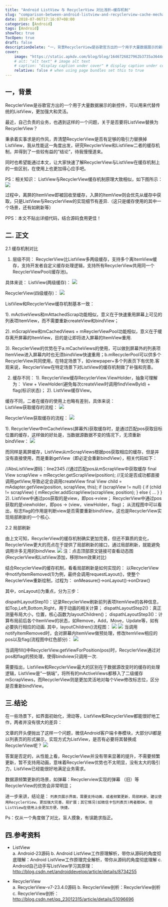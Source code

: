 ```yaml
---
title: "Android ListView 与 RecyclerView 对比浅析—缓存机制"
slug: "comparison-between-android-listview-and-recyclerview-cache-mechanism"
date: 2018-07-06T17:16:07+08:00
categories: [Android]
tags: [Android]
showToc: true
TocOpen: true
draft: false
descriptionDelete: "一，背景RecyclerView是谷歌官方出的一个用于大量数据展示的新控件，可以用来代替传统的ListView，更加强大和灵活。最近，自"
cover: 
    image: "https://static.apkdv.com/blog/blog/1646726827962b3735a3644d67283acc73d5a83869.png"
    # alt: "alt text" # image alt text
    # caption: "display caption under cover" # display caption under cover
    relative: false # when using page bundles set this to true
---
```

                

## 一，背景

RecyclerView是谷歌官方出的一个用于大量数据展示的新控件，可以用来代替传统的ListView，更加强大和灵活。

最近，自己负责的业务，也遇到这样的一个问题，关于是否要将ListView替换为RecyclerView？

秉承着实事求是的作风，弄清楚RecyclerView是否有足够的吸引力替换掉ListView，我从性能这一角度出发，研究RecyclerView和ListView二者的缓存机制，并得到了一些较有益的”结论”，待我慢慢道来。

同时也希望能通过本文，让大家快速了解RecyclerView与ListView在缓存机制上的一些区别，在使用上也更加得心应手吧。

PS：相关知识：
ListView与RecyclerView缓存机制原理大致相似，如下图所示：
![](https://static.apkdv.com/blog/blog/1646726827962b3735a3644d67283acc73d5a83869.png)

过程中，离屏的ItemView即被回收至缓存，入屏的ItemView则会优先从缓存中获取，只是ListView与RecyclerView的实现细节有差异.（这只是缓存使用的其中一个场景，还有如刷新等）

PPS：本文不贴出详细代码，结合源码食用更佳！

## 二. 正文

2.1 缓存机制对比

1. 层级不同：
RecyclerView比ListView多两级缓存，支持多个离ItemView缓存，支持开发者自定义缓存处理逻辑，支持所有RecyclerView共用同一个RecyclerViewPool(缓存池)。

具体来说：
ListView(两级缓存)：
![](https://static.apkdv.com/blog/blog/16467268283485df7b0f9973beafc9170ba19b8fff.png)

RecyclerView(四级缓存)：
![](https://static.apkdv.com/blog/blog/16467268290132b7f523b2830ef84a022fe384ea51.jpg)

ListView和RecyclerView缓存机制基本一致：

1). mActiveViews和mAttachedScrap功能相似，意义在于快速重用屏幕上可见的列表项ItemView，而不需要重新createView和bindView；

2). mScrapView和mCachedViews + mReyclerViewPool功能相似，意义在于缓存离开屏幕的ItemView，目的是让即将进入屏幕的ItemView重用.

3). RecyclerView的优势在于a.mCacheViews的使用，可以做到屏幕外的列表项ItemView进入屏幕内时也无须bindView快速重用；b.mRecyclerPool可以供多个RecyclerView共同使用，在特定场景下，如viewpaper+多个列表页下有优势.客观来说，RecyclerView在特定场景下对ListView的缓存机制做了补强和完善。

2. 缓存不同：
1). RecyclerView缓存RecyclerView.ViewHolder，抽象可理解为：
View + ViewHolder(避免每次createView时调用findViewById) + flag(标识状态)；
2). ListView缓存View。

缓存不同，二者在缓存的使用上也略有差别，具体来说：  
ListView获取缓存的流程：
![](https://static.apkdv.com/blog/blog/164672682938879662fad46ac51b3dc4c3e36597cb.jpg)

RecyclerView获取缓存的流程：
![](https://static.apkdv.com/blog/blog/164672682979998e122b0f932a92ec6d20941d54f5.jpg)

1). RecyclerView中mCacheViews(屏幕外)获取缓存时，是通过匹配pos获取目标位置的缓存，这样做的好处是，当数据源数据不变的情况下，无须重新bindView：
![](https://static.apkdv.com/blog/blog/1646726830205a65bf7fc187b93d06aacb0bea2692.jpg)

而同样是离屏缓存，ListView从mScrapViews根据pos获取相应的缓存，但是并没有直接使用，而是重新getView（即必定会重新bindView），相关代码如下：

 //AbsListView源码：line2345
 //通过匹配pos从mScrapView中获取缓存
 final View scrapView = mRecycler.getScrapView(position);
 //无论是否成功都直接调用getView,导致必定会调用createView
 final View child = mAdapter.getView(position, scrapView, this);
 if (scrapView != null) {
     if (child != scrapView) {
         mRecycler.addScrapView(scrapView, position);
     } else {
         ...
     }
 }
2). ListView中通过pos获取的是view，即pos→view；
RecyclerView中通过pos获取的是viewholder，即pos → (view，viewHolder，flag)；
从流程图中可以看出，标志flag的作用是判断view是否需要重新bindView，这也是RecyclerView实现局部刷新的一个核心.

2.2 局部刷新

由上文可知，RecyclerView的缓存机制确实更加完善，但还不算质的变化，RecyclerView更大的亮点在于提供了局部刷新的接口，通过局部刷新，就能避免调用许多无用的bindView.
![](https://static.apkdv.com/blog/blog/16467268307159ea9e7af7a385950be78bf4dd2430.jpg)
注：点击顶部原文链接可查看动态图
(RecyclerView和ListView添加，移除Item效果对比)

结合RecyclerView的缓存机制，看看局部刷新是如何实现的：
以RecyclerView中notifyItemRemoved(1)为例，最终会调用requestLayout()，使整个RecyclerView重新绘制，过程为：
onMeasure()→onLayout()→onDraw()

其中，onLayout()为重点，分为三步：

dispathLayoutStep1()：记录RecyclerView刷新前列表项ItemView的各种信息，如Top,Left,Bottom,Right，用于动画的相关计算；
dispathLayoutStep2()：真正测量布局大小，位置，核心函数为layoutChildren()；
dispathLayoutStep3()：计算布局前后各个ItemView的状态，如Remove，Add，Move，Update等，如有必要执行相应的动画.
其中，layoutChildren()流程图：
![](https://static.apkdv.com/blog/blog/164672683113279dfac2a1b9238b49d8ed6ace10fd.jpg)
![](https://static.apkdv.com/blog/blog/1646726831547baea2ebbadc744adac35fec5dd9a8.png)
当调用notifyItemRemoved时，会对屏幕内ItemView做预处理，修改ItemView相应的pos以及flag(流程图中红色部分)：
![](https://static.apkdv.com/blog/blog/1646726831903d6f6180f900c4fd27e05165b65024.png)

当调用fill()中RecyclerView.getViewForPosition(pos)时，RecyclerView通过对pos和flag的预处理，使得bindview只调用一次.

需要指出，ListView和RecyclerView最大的区别在于数据源改变时的缓存的处理逻辑，ListView是”一锅端”，将所有的mActiveViews都移入了二级缓存mScrapViews，而RecyclerView则是更加灵活地对每个View修改标志位，区分是否重新bindView。

## 三.结论

在一些场景下，如界面初始化，滑动等，ListView和RecyclerView都能很好地工作，两者并没有很大的差异：

文章的开头便抛出了这样一个问题，微信Android客户端卡券模块，大部分UI都是以列表页的形式展示，实现方式为ListView，是否有必要将其替换成RecyclerView呢？
![](https://static.apkdv.com/blog/blog/1646726832293243130df30f1e5310b2ccce03602d.jpg)

答案是否定的，从性能上看，RecyclerView并没有带来显著的提升，不需要频繁更新，暂不支持用动画，意味着RecyclerView优势也不太明显，没有太大的吸引力，ListView已经能很好地满足业务需求。

数据源频繁更新的场景，如弹幕：Recyclerview实现的弹幕 （旧）等RecyclerView的优势会非常明显；

进一步来讲，结论是：
`列表页展示界面，需要支持动画，或者频繁更新，局部刷新，建议使用RecyclerView，更加强大完善，易扩展；其它情况(如微信卡包列表页)两者都OK，但ListView在使用上会更加方便，快捷。`

Ps：仅从一个角度做了对比，盲人摸象，有误跪求指正。

## 四.参考资料   

* ListView  
a. Android-23源码
b. Android ListView工作原理解析，带你从源码的角度彻底理解：Android ListView工作原理完全解析，带你从源码的角度彻底理解
c. Android自己动手写ListView学习其原理：http://blog.csdn.net/androiddevelop/article/details/8734255  

* RecyclerView  
a. RecyclerView-v7-23.4.0源码
b. RecyclerView剖析：RecyclerView剖析
c. RecyclerView剖析：http://blog.csdn.net/qq_23012315/article/details/51096696